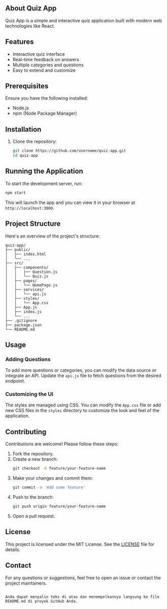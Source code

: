 ## About Quiz App

Quiz App is a simple and interactive quiz application built with modern web technologies like React.

## Features

- Interactive quiz interface
- Real-time feedback on answers
- Multiple categories and questions
- Easy to extend and customize

## Prerequisites

Ensure you have the following installed:

- Node.js
- npm (Node Package Manager)

## Installation

1. Clone the repository:
   ```bash
   git clone https://github.com/username/quiz-app.git
   cd quiz-app


## Running the Application

To start the development server, run:
```bash
npm start
```

This will launch the app and you can view it in your browser at `http://localhost:3000`.

## Project Structure

Here's an overview of the project's structure:

```
quiz-app/
├── public/
│   ├── index.html
│   └── ...
├── src/
│   ├── components/
│   │   ├── Question.js
│   │   └── Quiz.js
│   ├── pages/
│   │   └── HomePage.js
│   ├── services/
│   │   └── api.js
│   ├── styles/
│   │   └── App.css
│   ├── App.js
│   ├── index.js
│   └── ...
├── .gitignore
├── package.json
└── README.md
```

## Usage

### Adding Questions

To add more questions or categories, you can modify the data source or integrate an API. Update the `api.js` file to fetch questions from the desired endpoint.

### Customizing the UI

The styles are managed using CSS. You can modify the `App.css` file or add new CSS files in the `styles` directory to customize the look and feel of the application.

## Contributing

Contributions are welcome! Please follow these steps:

1. Fork the repository.
2. Create a new branch:
   ```bash
   git checkout -b feature/your-feature-name
   ```
3. Make your changes and commit them:
   ```bash
   git commit -m 'Add some feature'
   ```
4. Push to the branch:
   ```bash
   git push origin feature/your-feature-name
   ```
5. Open a pull request.

## License

This project is licensed under the MIT License. See the [LICENSE](LICENSE) file for details.

## Contact

For any questions or suggestions, feel free to open an issue or contact the project maintainers.
```

Anda dapat menyalin teks di atas dan menempelkannya langsung ke file README.md di proyek GitHub Anda.
